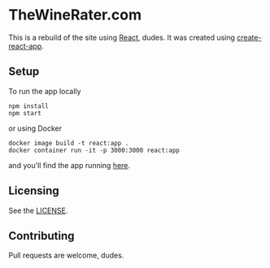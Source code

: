 TheWineRater.com
================

This is a rebuild of the site using [React](https://reactjs.org), dudes. It was created using [create-react-app](CREATE-REACT-APP.md).

Setup
-----

To run the app locally

    npm install
    npm start

or using Docker

    docker image build -t react:app .
    docker container run -it -p 3000:3000 react:app

and you'll find the app running [here](http://localhost:3000/).

Licensing
---------

See the [LICENSE](LICENSE).

Contributing
------------

Pull requests are welcome, dudes.
